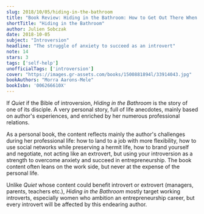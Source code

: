 ```yaml
---
slug: 2018/10/05/hiding-in-the-bathroom
title: "Book Review: Hiding in the Bathroom: How to Get Out There When You'd Rather Stay Home"
shortTitle: "Hiding in the Bathroom"
author: Julien Sobczak
date: 2018-10-05
subject: "Introversion"
headline: "The struggle of anxiety to succeed as an introvert"
note: 14
stars: 3
tags: ['self-help']
unofficialTags: ['introversion']
cover: "https://images.gr-assets.com/books/1500881894l/33914043.jpg"
bookAuthors: "Morra Aarons-Mele"
bookIsbn: '006266610X'
---
```



If *Quiet* if the Bible of introversion, *Hiding in the Bathroom* is the story of one of its disciple. A very personal story, full of life anecdotes, mainly based on author's experiences, and enriched by her numerous professional relations.

As a personal book, the content reflects mainly the author's challenges during her professional life: how to land to a job with more flexibility, how to use social networks while preserving a hermit life, how to brand yourself and negotiate, not acting like an extrovert, but using your introversion as a strength to overcome anxiety and succeed in entrepreneurship. The book content often leans on the work side, but never at the expense of the personal life.

Unlike *Quiet* whose content could benefit introvert or extrovert (managers, parents, teachers etc.), *Hiding in the Bathroom* mostly target working introverts, especially women who ambition an entrepreneurship career, but every introvert will be affected by this endearing author.

